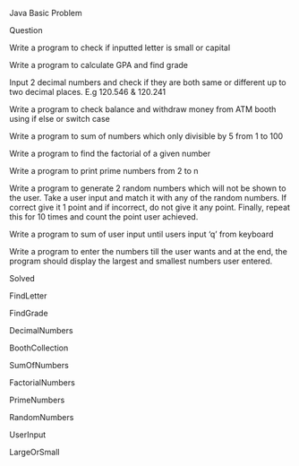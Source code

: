 Java Basic Problem

Question

Write a program to check if inputted letter is small or capital

Write a program to calculate GPA and find grade

Input 2 decimal numbers and check if they are both same or different up to two decimal places. E.g 120.546 & 120.241

Write a program to check balance and withdraw money from ATM booth using if else or switch case

Write a program to sum of numbers which only divisible by 5 from 1 to 100

Write a program to find the factorial of a given number

Write a program to print prime numbers from 2 to n

Write a program to generate 2 random numbers which will not be shown to the user. Take a user input and match it with any of the random numbers. If correct give it 1 point and if incorrect, do not give it any point. Finally, repeat this for 10 times and count the point user achieved.

Write a program to sum of user input until users input ‘q’ from keyboard

Write a program to enter the numbers till the user wants and at the end, the program should display the largest and smallest numbers user entered.

Solved

FindLetter

FindGrade

DecimalNumbers

BoothCollection

SumOfNumbers

FactorialNumbers

PrimeNumbers

RandomNumbers

UserInput

LargeOrSmall
